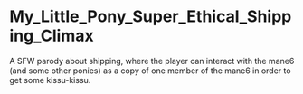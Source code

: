 My_Little_Pony_Super_Ethical_Shipping_Climax
============================================

A SFW parody about shipping, where the player can interact with the mane6 (and some other ponies) as a copy of one member of the mane6 in order to get some kissu-kissu.
